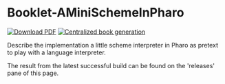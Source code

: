 # Booklet-AMiniSchemeInPharo

[![Download PDF](https://img.shields.io/badge/Download-PDF-9cf.svg)]([https://github.com/SquareBracketAssociates/Booklet-DataFrame/releases/download/latest/DataFrame-wip.pdf](https://github.com/SquareBracketAssociates/Booklet-AMiniSchemeInPharo/releases/download/latest/DataFrame-wip.pdf))
[![Centralized book generation](https://github.com/SquareBracketAssociates/Booklet-AMiniSchemeInPharo/actions/workflows/main.yml/badge.svg)](https://github.com/SquareBracketAssociates/Booklet-AMiniSchemeInPharo/actions/workflows/main.yml)


Describe the implementation  a little scheme interpreter in Pharo as pretext to play with a language interpreter.

The result from the latest successful build can be found on the 'releases' pane of this page. 
